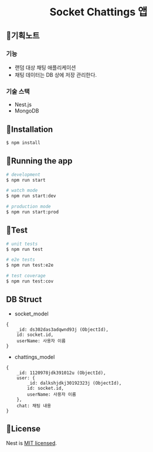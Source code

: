 <h1 align="center">
    Socket Chattings 앱
</h1>

## 📝기획노트
### 기능
* 랜덤 대상 채팅 애플리케이션
* 채팅 데이터는 DB 상에 저장 관리한다.
### 기술 스택
* Nest.js
* MongoDB

## 💾Installation

```bash
$ npm install
```

## 🚀Running the app

```bash
# development
$ npm run start

# watch mode
$ npm run start:dev

# production mode
$ npm run start:prod
```

## 🧪Test

```bash
# unit tests
$ npm run test

# e2e tests
$ npm run test:e2e

# test coverage
$ npm run test:cov
```

## DB Struct
* socket_model
```
{
    _id: ds302das3adqwnd93j (ObjectId),
    id: socket.id,
    userName: 사용자 이름
}
```

* chattings_model
```
{
    _id: 1120978jdk391012u (ObjectId),
    user: {
        _id: dalkshjdkj30192323j (ObjectId),
        id: socket.id,
        userName: 사용자 이름
    },
    chat: 채팅 내용
}
```

## 📜License

Nest is [MIT licensed](LICENSE).
